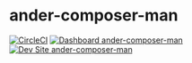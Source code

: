 # ander-composer-man

[![CircleCI](https://circleci.com/gh/ander-murane/ander-composer-man.svg?style=shield)](https://circleci.com/gh/ander-murane/ander-composer-man)
[![Dashboard ander-composer-man](https://img.shields.io/badge/dashboard-ander_composer_man-yellow.svg)](https://dashboard.pantheon.io/sites/f2a2d531-5696-4f1d-9bcd-e73f5fca6743#dev/code)
[![Dev Site ander-composer-man](https://img.shields.io/badge/site-ander_composer_man-blue.svg)](http://dev-ander-composer-man.pantheonsite.io/)